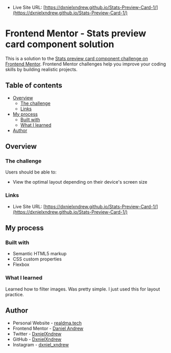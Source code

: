 - Live Site URL: [https://dxnielxndrew.github.io/Stats-Preview-Card-1/](https://dxnielxndrew.github.io/Stats-Preview-Card-1/)

# Frontend Mentor - Stats preview card component solution

This is a solution to the [Stats preview card component challenge on Frontend Mentor](https://www.frontendmentor.io/challenges/stats-preview-card-component-8JqbgoU62). Frontend Mentor challenges help you improve your coding skills by building realistic projects. 

## Table of contents

- [Overview](#overview)
  - [The challenge](#the-challenge)
  - [Links](#links)
- [My process](#my-process)
  - [Built with](#built-with)
  - [What I learned](#what-i-learned)
- [Author](#author)

## Overview

### The challenge

Users should be able to:

- View the optimal layout depending on their device's screen size

### Links

- Live Site URL: [https://dxnielxndrew.github.io/Stats-Preview-Card-1/](https://dxnielxndrew.github.io/Stats-Preview-Card-1/)

## My process

### Built with

- Semantic HTML5 markup
- CSS custom properties
- Flexbox

### What I learned

Learned how to filter images. Was pretty simple. I just used this for layout practice.

## Author

- Personal Website - [realdma.tech](https://www.realdma.tech)
- Frontend Mentor - [Daniel Andrew](https://www.frontendmentor.io/profile/DanielAndrew1)
- Twitter - [DxnielXndrew](https://www.twitter.com/DxnielXndrew)
- GitHub - [DxnielXndrew](https://github.com/DxnielXndrew)
- Instagram - [dxniel_xndrew](https://www.instagram.com/dxniel_xndrew/)
